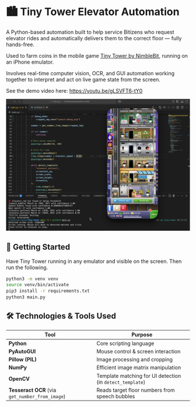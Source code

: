 # 🏙️ Tiny Tower Elevator Automation
A Python-based automation built to help service Bitizens who request elevator rides and automatically delivers them to the correct floor — fully hands-free.

Used to farm coins in the mobile game [Tiny Tower by NimbleBit](https://en.wikipedia.org/wiki/Tiny_Tower), running on an iPhone emulator.

Involves real-time computer vision, OCR, and GUI automation working together to interpret and act on live game state from the screen.

See the demo video here: https://youtu.be/gLSVFT6-tY0

![Demo Screenshot](media/demo.png)

## 🚀 Getting Started
Have Tiny Tower running in any emulator and visible on the screen. Then run the following.

```bash
python3 -m venv venv
source venv/bin/activate
pip3 install -r requirements.txt
python3 main.py
```

## 🛠️ Technologies & Tools Used

| Tool            | Purpose                                           |
|-----------------|---------------------------------------------------|
| **Python**      | Core scripting language                           |
| **PyAutoGUI**   | Mouse control & screen interaction                |
| **Pillow (PIL)**| Image processing and cropping                     |
| **NumPy**       | Efficient image matrix manipulation               |
| **OpenCV**      | Template matching for UI detection (in `detect_template`) |
| **Tesseract OCR** (via `get_number_from_image`) | Reads target floor numbers from speech bubbles |
